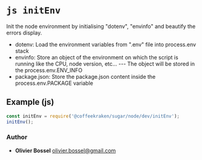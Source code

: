 


<!-- @namespace    sugar.node.app -->

# ```js initEnv ```


Init the node environment by initialising "dotenv", "envinfo" and beautify the errors display.

- dotenv: Load the environment variables from ".env" file into process.env stack
- envinfo: Store an object of the environment on which the script is running like the CPU, node version, etc...
--- The object will be stored in the process.env.ENV_INFO
- package.json: Store the package.json content inside the process.env.PACKAGE variable



## Example (js)

```js
const initEnv = require('@coffeekraken/sugar/node/dev/initEnv');
initEnv();
```


### Author
- **Olivier Bossel** <a href="mailto:olivier.bossel@gmail.com">olivier.bossel@gmail.com</a> 



